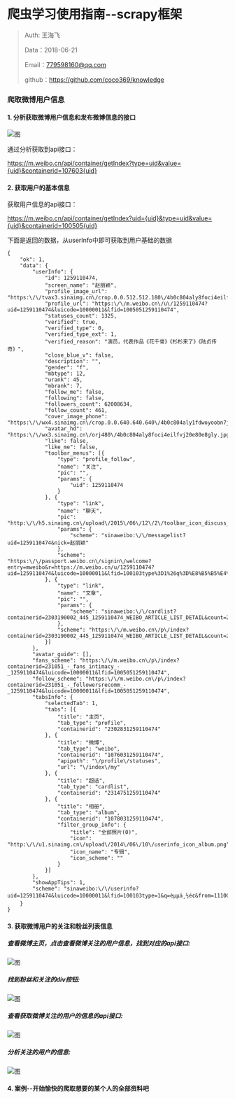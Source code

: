 
# 爬虫学习使用指南--scrapy框架

>Auth: 王海飞
>
>Data：2018-06-21
>
>Email：779598160@qq.com
>
>github：https://github.com/coco369/knowledge 


### 爬取微博用户信息

#### 1. 分析获取微博用户信息和发布微博信息的接口


![图](images/weibo_spider_scrapy_api.png)

通过分析获取到api接口：

https://m.weibo.cn/api/container/getIndex?type=uid&value={uid}&containerid=107603{uid}

#### 2. 获取用户的基本信息

获取用户信息的api接口：

https://m.weibo.cn/api/container/getIndex?uid={uid}&type=uid&value={uid}&containerid=100505{uid}

下面是返回的数据，从userInfo中即可获取到用户基础的数据

	{
		"ok": 1,
		"data": {
			"userInfo": {
				"id": 1259110474,
				"screen_name": "赵丽颖",
				"profile_image_url": "https:\/\/tvax3.sinaimg.cn\/crop.0.0.512.512.180\/4b0c804aly8foci4eilfvj20e80e8gly.jpg",
				"profile_url": "https:\/\/m.weibo.cn\/u\/1259110474?uid=1259110474&luicode=10000011&lfid=1005051259110474",
				"statuses_count": 1325,
				"verified": true,
				"verified_type": 0,
				"verified_type_ext": 1,
				"verified_reason": "演员，代表作品《花千骨》《杉杉来了》《陆贞传奇》",
				"close_blue_v": false,
				"description": "",
				"gender": "f",
				"mbtype": 12,
				"urank": 45,
				"mbrank": 7,
				"follow_me": false,
				"following": false,
				"followers_count": 62008634,
				"follow_count": 461,
				"cover_image_phone": "https:\/\/wx4.sinaimg.cn\/crop.0.0.640.640.640\/4b0c804aly1fdwoyoobn7j20e60e83z9.jpg",
				"avatar_hd": "https:\/\/wx3.sinaimg.cn\/orj480\/4b0c804aly8foci4eilfvj20e80e8gly.jpg",
				"like": false,
				"like_me": false,
				"toolbar_menus": [{
					"type": "profile_follow",
					"name": "关注",
					"pic": "",
					"params": {
						"uid": 1259110474
					}
				}, {
					"type": "link",
					"name": "聊天",
					"pic": "http:\/\/h5.sinaimg.cn\/upload\/2015\/06\/12\/2\/toolbar_icon_discuss_default.png",
					"params": {
						"scheme": "sinaweibo:\/\/messagelist?uid=1259110474&nick=赵丽颖"
					},
					"scheme": "https:\/\/passport.weibo.cn\/signin\/welcome?entry=mweibo&r=https://m.weibo.cn/u/1259110474?uid=1259110474&luicode=10000011&lfid=100103type%3D1%26q%3D%E8%B5%B5%E4%B8%BD%E9%A2%96"
				}, {
					"type": "link",
					"name": "文章",
					"pic": "",
					"params": {
						"scheme": "sinaweibo:\/\/cardlist?containerid=2303190002_445_1259110474_WEIBO_ARTICLE_LIST_DETAIL&count=20"
					},
					"scheme": "https:\/\/m.weibo.cn\/p\/index?containerid=2303190002_445_1259110474_WEIBO_ARTICLE_LIST_DETAIL&count=20&luicode=10000011&lfid=1005051259110474"
				}]
			},
			"avatar_guide": [],
			"fans_scheme": "https:\/\/m.weibo.cn\/p\/index?containerid=231051_-_fans_intimacy_-_1259110474&luicode=10000011&lfid=1005051259110474",
			"follow_scheme": "https:\/\/m.weibo.cn\/p\/index?containerid=231051_-_followersrecomm_-_1259110474&luicode=10000011&lfid=1005051259110474",
			"tabsInfo": {
				"selectedTab": 1,
				"tabs": [{
					"title": "主页",
					"tab_type": "profile",
					"containerid": "2302831259110474"
				}, {
					"title": "微博",
					"tab_type": "weibo",
					"containerid": "1076031259110474",
					"apipath": "\/profile\/statuses",
					"url": "\/index\/my"
				}, {
					"title": "超话",
					"tab_type": "cardlist",
					"containerid": "2314751259110474"
				}, {
					"title": "相册",
					"tab_type": "album",
					"containerid": "1078031259110474",
					"filter_group_info": {
						"title": "全部照片(0)",
						"icon": "http:\/\/u1.sinaimg.cn\/upload\/2014\/06\/10\/userinfo_icon_album.png",
						"icon_name": "专辑",
						"icon_scheme": ""
					}
				}]
			},
			"showAppTips": 1,
			"scheme": "sinaweibo:\/\/userinfo?uid=1259110474&luicode=10000011&lfid=100103type=1&q=èµµä¸½é¢&from=1110006030"
		}
	}


#### 3. 获取微博用户的关注和粉丝列表信息

##### 查看微博主页，点击查看微博关注的用户信息，找到对应的api接口:

![图](images/scrapy_weibo_follwser_div.png)

##### 找到粉丝和关注的div按钮:

![图](images/spider_weibo_fensi.png)


##### 查看获取微博关注的用户的信息的api接口:

![图](images/spider_scrapy_followers_api.png)

##### 分析关注的用户的信息:

![图](images/scrapy_weibo_follwser_api_info.png)

#### 4. 案例--开始愉快的爬取想要的某个人的全部资料吧







